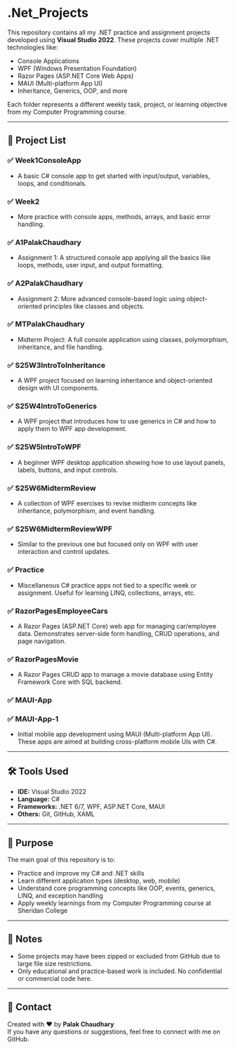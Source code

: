 # .Net_Projects

This repository contains all my .NET practice and assignment projects developed using **Visual Studio 2022**. These projects cover multiple .NET technologies like:

- Console Applications
- WPF (Windows Presentation Foundation)
- Razor Pages (ASP.NET Core Web Apps)
- MAUI (Multi-platform App UI)
- Inheritance, Generics, OOP, and more

Each folder represents a different weekly task, project, or learning objective from my Computer Programming course.

---

## 📁 Project List

### ✅ Week1ConsoleApp
- A basic C# console app to get started with input/output, variables, loops, and conditionals.

### ✅ Week2
- More practice with console apps, methods, arrays, and basic error handling.

### ✅ A1PalakChaudhary
- Assignment 1: A structured console app applying all the basics like loops, methods, user input, and output formatting.

### ✅ A2PalakChaudhary
- Assignment 2: More advanced console-based logic using object-oriented principles like classes and objects.

### ✅ MTPalakChaudhary
- Midterm Project: A full console application using classes, polymorphism, inheritance, and file handling.

### ✅ S25W3IntroToInheritance
- A WPF project focused on learning inheritance and object-oriented design with UI components.

### ✅ S25W4IntroToGenerics
- A WPF project that introduces how to use generics in C# and how to apply them to WPF app development.

### ✅ S25W5IntroToWPF
- A beginner WPF desktop application showing how to use layout panels, labels, buttons, and input controls.

### ✅ S25W6MidtermReview
- A collection of WPF exercises to revise midterm concepts like inheritance, polymorphism, and event handling.

### ✅ S25W6MidtermReviewWPF
- Similar to the previous one but focused only on WPF with user interaction and control updates.

### ✅ Practice
- Miscellaneous C# practice apps not tied to a specific week or assignment. Useful for learning LINQ, collections, arrays, etc.

### ✅ RazorPagesEmployeeCars
- A Razor Pages (ASP.NET Core) web app for managing car/employee data. Demonstrates server-side form handling, CRUD operations, and page navigation.

### ✅ RazorPagesMovie
- A Razor Pages CRUD app to manage a movie database using Entity Framework Core with SQL backend.

### ✅ MAUI-App
### ✅ MAUI-App-1
- Initial mobile app development using MAUI (Multi-platform App UI). These apps are aimed at building cross-platform mobile UIs with C#.

---

## 🛠️ Tools Used

- **IDE:** Visual Studio 2022
- **Language:** C#
- **Frameworks:** .NET 6/7, WPF, ASP.NET Core, MAUI
- **Others:** Git, GitHub, XAML

---

## 🎯 Purpose

The main goal of this repository is to:
- Practice and improve my C# and .NET skills
- Learn different application types (desktop, web, mobile)
- Understand core programming concepts like OOP, events, generics, LINQ, and exception handling
- Apply weekly learnings from my Computer Programming course at Sheridan College

---

## 📌 Notes

- Some projects may have been zipped or excluded from GitHub due to large file size restrictions.
- Only educational and practice-based work is included. No confidential or commercial code here.

---

## 📧 Contact

Created with ❤️ by **Palak Chaudhary**  
If you have any questions or suggestions, feel free to connect with me on GitHub.

